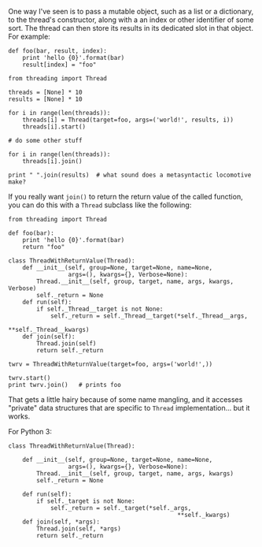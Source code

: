 One way I've seen is to pass a mutable object, such as a list or a dictionary, to the thread's constructor, along with a an index or other identifier of some sort. The thread can then store its results in its dedicated slot in that object.  For example:

    def foo(bar, result, index):
        print 'hello {0}'.format(bar)
        result[index] = "foo"
    
    from threading import Thread
    
    threads = [None] * 10
    results = [None] * 10
    
    for i in range(len(threads)):
        threads[i] = Thread(target=foo, args=('world!', results, i))
        threads[i].start()
    
    # do some other stuff
    
    for i in range(len(threads)):
        threads[i].join()
    
    print " ".join(results)  # what sound does a metasyntactic locomotive make?

If you really want `join()` to return the return value of the called function, you can do this with a `Thread` subclass like the following:

    from threading import Thread
    
    def foo(bar):
        print 'hello {0}'.format(bar)
        return "foo"

    class ThreadWithReturnValue(Thread):
        def __init__(self, group=None, target=None, name=None,
                     args=(), kwargs={}, Verbose=None):
            Thread.__init__(self, group, target, name, args, kwargs, Verbose)
            self._return = None
        def run(self):
            if self._Thread__target is not None:
                self._return = self._Thread__target(*self._Thread__args,
                                                    **self._Thread__kwargs)
        def join(self):
            Thread.join(self)
            return self._return

    twrv = ThreadWithReturnValue(target=foo, args=('world!',))
    
    twrv.start()
    print twrv.join()   # prints foo

That gets a little hairy because of some name mangling, and it accesses "private" data structures that are specific to `Thread` implementation... but it works.

For Python 3:

    class ThreadWithReturnValue(Thread):
        
        def __init__(self, group=None, target=None, name=None,
                     args=(), kwargs={}, Verbose=None):
            Thread.__init__(self, group, target, name, args, kwargs)
            self._return = None

        def run(self):
            if self._target is not None:
                self._return = self._target(*self._args,
                                                    **self._kwargs)
        def join(self, *args):
            Thread.join(self, *args)
            return self._return